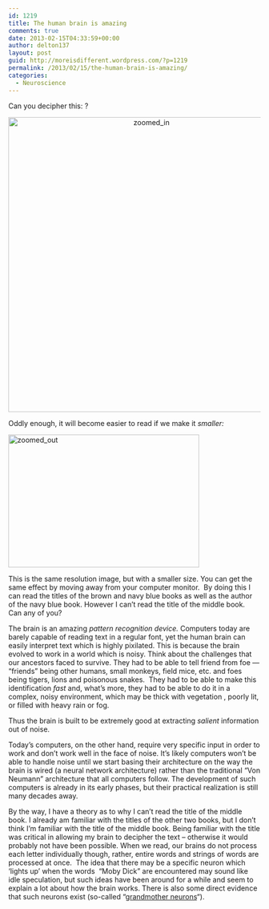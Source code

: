 ```yaml
---
id: 1219
title: The human brain is amazing
comments: true
date: 2013-02-15T04:33:59+00:00
author: delton137
layout: post
guid: http://moreisdifferent.wordpress.com/?p=1219
permalink: /2013/02/15/the-human-brain-is-amazing/
categories:
  - Neuroscience
---
```

Can you decipher this: ?

<p style="text-align:center;">
  <a href="http://www.moreisdifferent.com/wp-content/uploads/2013/02/zoomed_in.png"><img class=" wp-image-1220 aligncenter" alt="zoomed_in" src="http://www.moreisdifferent.com/wp-content/uploads/2013/02/zoomed_in.png?w=283" width="556" height="588" srcset="http://www.moreisdifferent.com/wp-content/uploads/2013/02/zoomed_in.png 750w, http://www.moreisdifferent.com/wp-content/uploads/2013/02/zoomed_in-283x300.png 283w" sizes="(max-width: 556px) 100vw, 556px" /></a><!--more-->
</p>

Oddly enough, it will become easier to read if we make it _smaller:_

[<img class="alignnone size-medium wp-image-1221" alt="zoomed_out" src="http://www.moreisdifferent.com/wp-content/uploads/2013/02/zoomed_out.png?w=300" width="381" height="265" />](http://www.moreisdifferent.com/wp-content/uploads/2013/02/zoomed_out.png)

This is the same resolution image, but with a smaller size. You can get the same effect by moving away from your computer monitor.  By doing this I can read the titles of the brown and navy blue books as well as the author of the navy blue book. However I can&#8217;t read the title of the middle book.  Can any of you?

The brain is an amazing _pattern recognition device._ Computers today are barely capable of reading text in a regular font, yet the human brain can easily interpret text which is highly pixilated. This is because the brain evolved to work in a world which is noisy. Think about the challenges that our ancestors faced to survive. They had to be able to tell friend from foe &#8212; &#8220;friends&#8221; being other humans, small monkeys, field mice, etc. and foes being tigers, lions and poisonous snakes.  They had to be able to make this identification _fast_ and, what&#8217;s more, they had to be able to do it in a complex, noisy environment, which may be thick with vegetation , poorly lit, or filled with heavy rain or fog.

Thus the brain is built to be extremely good at extracting _salient_ information out of noise.

Today&#8217;s computers, on the other hand, require very specific input in order to work and don&#8217;t work well in the face of noise. It&#8217;s likely computers won&#8217;t be able to handle noise until we start basing their architecture on the way the brain is wired (a neural network architecture) rather than the traditional &#8220;Von Neumann&#8221; architecture that all computers follow. The development of such computers is already in its early phases, but their practical realization is still many decades away.

By the way, I have a theory as to why I can&#8217;t read the title of the middle book. I already am familiar with the titles of the other two books, but I don&#8217;t think I&#8217;m familiar with the title of the middle book. Being familiar with the title was critical in allowing my brain to decipher the text &#8211; otherwise it would probably not have been possible. When we read, our brains do not process each letter individually though, rather, entire words and strings of words are processed at once.  The idea that there may be a specific neuron which &#8216;lights up&#8217; when the words  &#8220;Moby Dick&#8221; are encountered may sound like idle speculation, but such ideas have been around for a while and seem to explain a lot about how the brain works. There is also some direct evidence that such neurons exist (so-called &#8220;[grandmother neurons](http://en.wikipedia.org/wiki/Grandmother_cell)&#8220;).
